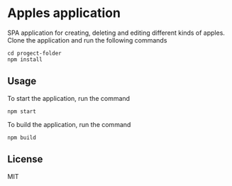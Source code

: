 # Apples application

SPA application for creating, deleting and editing different kinds of apples.
Clone the application and run the following commands
```
cd progect-folder
npm install
```

## Usage

To start the application, run the command

```
npm start
```
To build the application, run the command

```
npm build
```

## License

MIT